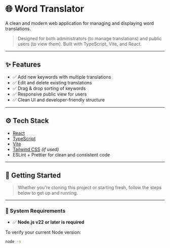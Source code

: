 # 🌐 Word Translator

A clean and modern web application for managing and displaying word translations.

> Designed for both administrators (to manage translations) and public users (to view them). Built with TypeScript, Vite, and React.

---

## ✨ Features

- ✅ Add new keywords with multiple translations
- ✅ Edit and delete existing translations
- ✅ Drag & drop sorting of keywords
- ✅ Responsive public view for users
- ✅ Clean UI and developer-friendly structure

---

## ⚙️ Tech Stack

- [React](https://reactjs.org/)
- [TypeScript](https://www.typescriptlang.org/)
- [Vite](https://vitejs.dev/)
- [Tailwind CSS](https://tailwindcss.com/) *(if used)*
- ESLint + Prettier for clean and consistent code

---

## 🚀 Getting Started

> Whether you're cloning this project or starting fresh, follow the steps below to get up and running.

---

### 📌 System Requirements

- ✅ **Node.js v22 or later is required**

To verify your current Node version:

```bash
node -v
